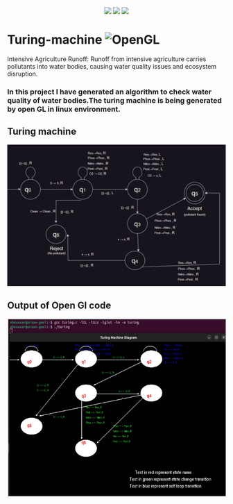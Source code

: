 <div align="center">
  <img src="https://user-images.githubusercontent.com/74038190/213866269-5d00981c-7c98-46d7-8a8e-16f462f15227.gif" width="200" />
  <img src="https://user-images.githubusercontent.com/74038190/213866269-5d00981c-7c98-46d7-8a8e-16f462f15227.gif" width="200" />
  <img src="https://user-images.githubusercontent.com/74038190/213866269-5d00981c-7c98-46d7-8a8e-16f462f15227.gif" width="200" />
</div>

# Turing-machine ![OpenGL](https://img.shields.io/badge/OpenGL-Used-brightgreen)

 Intensive Agriculture Runoff: Runoff from intensive agriculture carries pollutants into water bodies, causing water quality issues and ecosystem disruption.


 ### In this project I have generated an algorithm to check water quality of water bodies.The turing machine is being generated by open GL in linux environment.

 ## Turing machine
 ![](Turing.png)
 ## Output of Open Gl code
 ![](Final.png)

